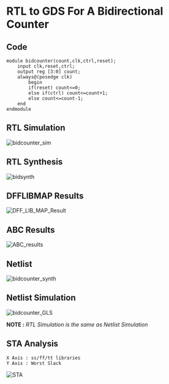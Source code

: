 
# RTL to GDS For A Bidirectional Counter

## Code

```
module bidcounter(count,clk,ctrl,reset);
	input clk,reset,ctrl;
	output reg [3:0] count;
	always@(posedge clk)
		begin
		if(reset) count<=0;
		else if(ctrl) count<=count+1;
		else count<=count-1;
	end
endmodule
```

## RTL Simulation

![bidcounter_sim](https://github.com/Knightmare-0/Vishnu-VSD-HDP/assets/112769624/1793cbec-b5c1-4348-a91f-4f5598f8c9d9)

## RTL Synthesis

![bidsynth](https://github.com/Knightmare-0/Vishnu-VSD-HDP/assets/112769624/02343500-e74d-4b76-ad2d-8acf5516a8b4)

## DFFLIBMAP Results

![DFF_LIB_MAP_Result](https://github.com/Knightmare-0/Vishnu-VSD-HDP/assets/112769624/296061ca-de93-4826-928f-904b2553afa5)

## ABC Results

![ABC_results](https://github.com/Knightmare-0/Vishnu-VSD-HDP/assets/112769624/6c38ce7f-0338-4730-a2fb-dc9a7009b130)

## Netlist 

![bidcounter_synth](https://github.com/Knightmare-0/Vishnu-VSD-HDP/assets/112769624/0079969b-3bbd-4d6c-a1be-025895f2ab48)

## Netlist Simulation

![bidcounter_GLS](https://github.com/Knightmare-0/Vishnu-VSD-HDP/assets/112769624/c0c9f60e-8df7-4886-87e1-272ac8eba580)

**NOTE :** _RTL Simulation is the same as Netlist Simulation_

## STA Analysis

~~~
X Axis : ss/ff/tt libraries
Y Axis : Worst Slack
~~~
![STA](https://github.com/Knightmare-0/Vishnu-VSD-HDP/assets/112769624/afe26354-b069-4323-830d-c186d316eced)



